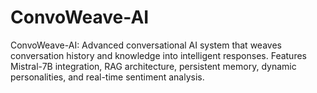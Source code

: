 # ConvoWeave-AI
ConvoWeave-AI: Advanced conversational AI system that weaves conversation history and knowledge into intelligent responses. Features Mistral-7B integration, RAG architecture, persistent memory, dynamic personalities, and real-time sentiment analysis.
